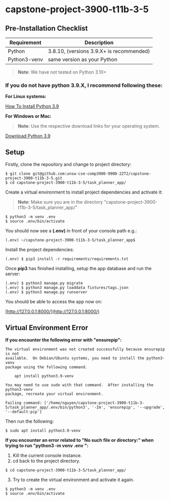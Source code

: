 # capstone-project-3900-t11b-3-5
## Pre-Installation Checklist
|         Requirement       |Description                                                          |
|---------------------------|---------------------------------------------------------------------|
|Python                     |3.8.10, (versions 3.9.X+ is recommended)                             |
|Python3-venv               |same version as your Python                                          |
> **Note**:  We have not tested on Python 3.10+
### If you do not have python 3.9.X, I recommend following these:
**For Linux systems:**

[How To Install Python 3.9](https://tecadmin.net/how-to-install-python-3-9-on-ubuntu-18-04/)

**For Windows or Mac:**

> **Note**: Use the respective download links for your operating system.

[Download Python 3.9](https://www.python.org/downloads/release/python-390/)
## Setup

Firstly, clone the repository and change to project directory:
```console
$ git clone git@github.com:unsw-cse-comp3900-9900-22T2/capstone-project-3900-t11b-3-5.git
$ cd capstone-project-3900-t11b-3-5/task_planner_app/
```
Create a virtual environment to install project dependencies and activate it:
> **Note**: Make sure you are in the directory "capstone-project-3900-t11b-3-5/task_planner_app/"

```console
$ python3 -m venv .env 
$ source .env/bin/activate
```
You should now see a **(.env)** in front of your console path e.g.:
```console
(.env) ~/capstone-project-3900-t11b-3-5/task_planner_app$
```
Install the project dependencies:
```console
(.env) $ pip3 install -r requirements/requirements.txt
```
Once **pip3** has finished installing, setup the app database and run the server:
```console
(.env) $ python3 manage.py migrate
(.env) $ python3 manage.py loaddata fixtures/tags.json 
(.env) $ python3 manage.py runserver 
```
You should be able to access the app now on:

[http://127.0.0.1:8000/](http://127.0.0.1:8000/)

## Virtual Environment Error
**If you encounter the following error with "ensurepip":**
```
The virtual environment was not created successfully because ensurepip is not
available.  On Debian/Ubuntu systems, you need to install the python3-venv
package using the following command.

    apt install python3.9-venv

You may need to use sudo with that command.  After installing the python3-venv
package, recreate your virtual environment.

Failing command: ['/home/nguyen/capstone-project-3900-t11b-3-5/task_planner_app/.env/bin/python3', '-Im', 'ensurepip', '--upgrade', '--default-pip']
```
Then run the following:
```console
$ sudo apt install python3.9-venv
```
**If you encounter an error related to "No such file or directory:" when trying to run "python3 -m venv .env ":**

 1. Kill the current console instance.
 2. cd back to the project directory.
```console
$ cd capstone-project-3900-t11b-3-5/task_planner_app/
```
3. Try to create the virtual environment and activate it again.	
```console
$ python3 -m venv .env
$ source .env/bin/activate
```

